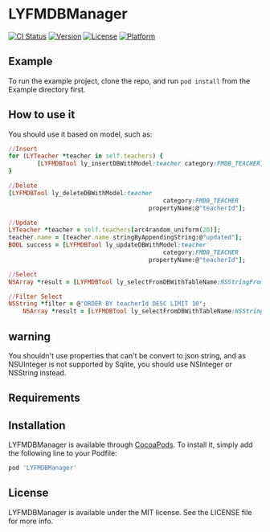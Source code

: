 # LYFMDBManager

[![CI Status](http://img.shields.io/travis/lvshi/LYFMDBManager.svg?style=flat)](https://travis-ci.org/lvshi/LYFMDBManager)
[![Version](https://img.shields.io/cocoapods/v/LYFMDBManager.svg?style=flat)](http://cocoapods.org/pods/LYFMDBManager)
[![License](https://img.shields.io/cocoapods/l/LYFMDBManager.svg?style=flat)](http://cocoapods.org/pods/LYFMDBManager)
[![Platform](https://img.shields.io/cocoapods/p/LYFMDBManager.svg?style=flat)](http://cocoapods.org/pods/LYFMDBManager)

## Example

To run the example project, clone the repo, and run `pod install` from the Example directory first.

## How to use it

You should use it based on model, such as:
```ruby
//Insert
for (LYTeacher *teacher in self.teachers) {
        [LYFMDBTool ly_insertDBWithModel:teacher category:FMDB_TEACHER];
}

//Delete
[LYFMDBTool ly_deleteDBWithModel:teacher
                                           category:FMDB_TEACHER
                                       propertyName:@"teacherId"];

//Update
LYTeacher *teacher = self.teachers[arc4random_uniform(20)];
teacher.name = [teacher.name stringByAppendingString:@"updated"];
BOOL success = [LYFMDBTool ly_updateDBWithModel:teacher
                                           category:FMDB_TEACHER
                                       propertyName:@"teacherId"];

//Select
NSArray *result = [LYFMDBTool ly_selectFromDBWithTableName:NSStringFromClass([LYTeacher class]) category:FMDB_TEACHER];

//Filter Select
NSString *filter = @"ORDER BY teacherId DESC LIMIT 10";
    NSArray *result = [LYFMDBTool ly_selectFromDBWithTableName:NSStringFromClass([LYTeacher class]) category:FMDB_TEACHER filter:filter];
```

## warning
You shouldn't use properties that can't be convert to json string, and as NSUInteger is not supported by Sqlite, you should use NSInteger or NSString instead.

## Requirements

## Installation

LYFMDBManager is available through [CocoaPods](http://cocoapods.org). To install
it, simply add the following line to your Podfile:

```ruby
pod 'LYFMDBManager'
```

## License

LYFMDBManager is available under the MIT license. See the LICENSE file for more info.
